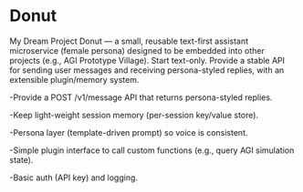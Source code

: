 # Donut
My Dream Project
Donut — a small, reusable text-first assistant microservice (female persona) designed to be embedded into other projects (e.g., AGI Prototype Village). Start text-only. Provide a stable API for sending user messages and receiving persona-styled replies, with an extensible plugin/memory system.

-Provide a POST /v1/message API that returns persona-styled replies.

-Keep light-weight session memory (per-session key/value store).

-Persona layer (template-driven prompt) so voice is consistent.

-Simple plugin interface to call custom functions (e.g., query AGI simulation state).

-Basic auth (API key) and logging.
